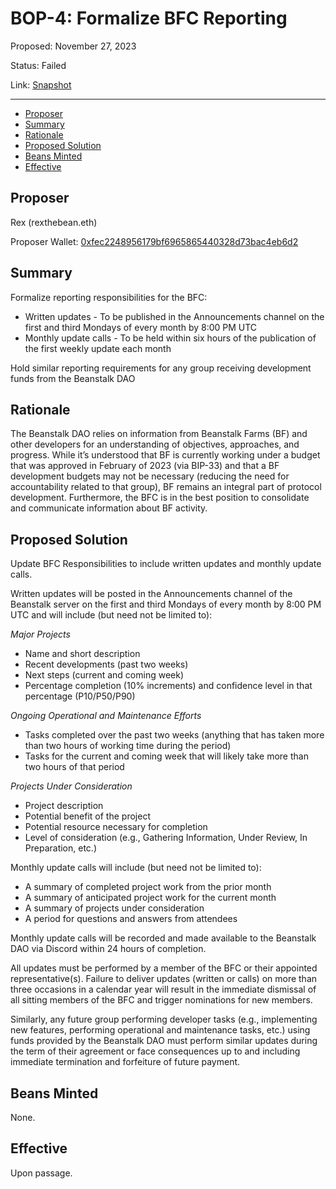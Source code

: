 # BOP-4: Formalize BFC Reporting

Proposed: November 27, 2023

Status: Failed

Link: [Snapshot](https://snapshot.org/#/beanstalkdao.eth/proposal/0x7f26bfda64e5b9f61a19bea848ef4bdb644c8cfc27ad47b47bc3dce928c7b888)

---

- [Proposer](#proposer)
- [Summary](#summary)
- [Rationale](#rationale)
- [Proposed Solution](#proposed-solution)
- [Beans Minted](#beans-minted)
- [Effective](#effective)

## Proposer 

Rex (rexthebean.eth)

Proposer Wallet: [0xfec2248956179bf6965865440328d73bac4eb6d2](https://etherscan.io/verifySig/30569)

## Summary

Formalize reporting responsibilities for the BFC:

- Written updates - To be published in the Announcements channel on the first and third Mondays of every month by 8:00 PM UTC
- Monthly update calls - To be held within six hours of the publication of the first weekly update each month

Hold similar reporting requirements for any group receiving development funds from the Beanstalk DAO

## Rationale

The Beanstalk DAO relies on information from Beanstalk Farms (BF) and other developers for an understanding of objectives, approaches, and progress. While it’s understood that BF is currently working under a budget that was approved in February of 2023 (via BIP-33) and that a BF development budgets may not be necessary (reducing the need for accountability related to that group), BF remains an integral part of protocol development. Furthermore, the BFC is in the best position to consolidate and communicate information about BF activity.

## Proposed Solution

Update BFC Responsibilities to include written updates and monthly update calls.

Written updates will be posted in the Announcements channel of the Beanstalk server on the first and third Mondays of every month by 8:00 PM UTC and will include (but need not be limited to):

_Major Projects_
- Name and short description 
- Recent developments (past two weeks)
- Next steps (current and coming week)
- Percentage completion (10% increments) and confidence level in that percentage (P10/P50/P90)

_Ongoing Operational and Maintenance Efforts_
- Tasks completed over the past two weeks (anything that has taken more than two hours of working time during the period)
- Tasks for the current and coming week that will likely take more than two hours of that period

_Projects Under Consideration_
- Project description 
- Potential benefit of the project 
- Potential resource necessary for completion 
- Level of consideration (e.g., Gathering Information, Under Review, In Preparation, etc.)

Monthly update calls will include (but need not be limited to):
- A summary of completed project work from the prior month 
- A summary of anticipated project work for the current month 
- A summary of projects under consideration 
- A period for questions and answers from attendees

Monthly update calls will be recorded and made available to the Beanstalk DAO via Discord within 24 hours of completion.

All updates must be performed by a member of the BFC or their appointed representative(s). Failure to deliver updates (written or calls) on more than three occasions in a calendar year will result in the immediate dismissal of all sitting members of the BFC and trigger nominations for new members.

Similarly, any future group performing developer tasks (e.g., implementing new features, performing operational and maintenance tasks, etc.) using funds provided by the Beanstalk DAO must perform similar updates during the term of their agreement or face consequences up to and including immediate termination and forfeiture of future payment.

## Beans Minted

None.

## Effective

Upon passage.
